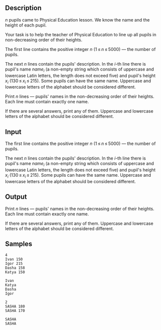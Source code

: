 ## Description

<div><p><span class="tex-span"><i>n</i></span> pupils came to Physical Education lesson. We know the name and the height of each pupil. </p><p>Your task is to help the teacher of Physical Education to line up all pupils in non-decreasing order of their heights.</p></div><div class="input-specification"><p>The first line contains the positive integer <span class="tex-span"><i>n</i></span> (<span class="tex-span">1 ≤ <i>n</i> ≤ 5000</span>) — the number of pupils.</p><p>The next <span class="tex-span"><i>n</i></span> lines contain the pupils' description. In the <span class="tex-span"><i>i</i></span>-th line there is pupil's name <span class="tex-span"><i>name</i><sub class="lower-index"><i>i</i></sub></span> (a non-empty string which consists of uppercase and lowercase Latin letters, the length does not exceed five) and pupil's height <span class="tex-span"><i>x</i><sub class="lower-index"><i>i</i></sub></span> (<span class="tex-span">130 ≤ <i>x</i><sub class="lower-index"><i>i</i></sub> ≤ 215</span>). Some pupils can have the same name. Uppercase and lowercase letters of the alphabet should be considered different. </p></div><div class="output-specification"><p>Print <span class="tex-span"><i>n</i></span> lines — pupils' names in the non-decreasing order of their heights. Each line must contain exactly one name. </p><p>If there are several answers, print any of them. Uppercase and lowercase letters of the alphabet should be considered different. </p></div>

## Input

<p>The first line contains the positive integer <span class="tex-span"><i>n</i></span> (<span class="tex-span">1 ≤ <i>n</i> ≤ 5000</span>) — the number of pupils.</p><p>The next <span class="tex-span"><i>n</i></span> lines contain the pupils' description. In the <span class="tex-span"><i>i</i></span>-th line there is pupil's name <span class="tex-span"><i>name</i><sub class="lower-index"><i>i</i></sub></span> (a non-empty string which consists of uppercase and lowercase Latin letters, the length does not exceed five) and pupil's height <span class="tex-span"><i>x</i><sub class="lower-index"><i>i</i></sub></span> (<span class="tex-span">130 ≤ <i>x</i><sub class="lower-index"><i>i</i></sub> ≤ 215</span>). Some pupils can have the same name. Uppercase and lowercase letters of the alphabet should be considered different. </p>

## Output

<p>Print <span class="tex-span"><i>n</i></span> lines — pupils' names in the non-decreasing order of their heights. Each line must contain exactly one name. </p><p>If there are several answers, print any of them. Uppercase and lowercase letters of the alphabet should be considered different. </p>

## Samples

```input1
4
Ivan 150
Igor 215
Dasha 158
Katya 150

```

```output1
Ivan
Katya
Dasha
Igor

```






```input2
2
SASHA 180
SASHA 170

```

```output2
SASHA
SASHA

```



